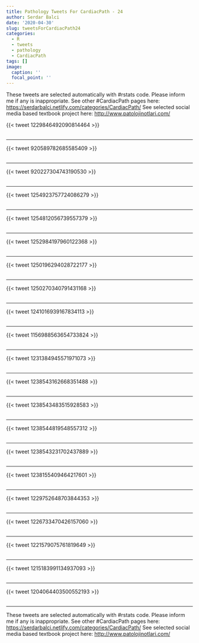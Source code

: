 ```yaml
---
title: Pathology Tweets For CardiacPath - 24
author: Serdar Balci
date: '2020-04-30'
slug: tweetsForCardiacPath24
categories:
  - R
  - tweets
  - pathology
  - CardiacPath
tags: []
image:
  caption: ''
  focal_point: ''
---
```



These tweets are selected automatically with #rstats code. Please inform me if any is inappropriate.
See other #CardiacPath pages here: https://serdarbalci.netlify.com/categories/CardiacPath/ 
See selected social media based textbook project here: http://www.patolojinotlari.com/

{{< tweet 1229846492090814464 >}}
<br>
<br>
<hr>
{{< tweet 920589782685585409 >}}
<br>
<br>
<hr>
{{< tweet 920227304743190530 >}}
<br>
<br>
<hr>
{{< tweet 1254923757724086279 >}}
<br>
<br>
<hr>
{{< tweet 1254812056739557379 >}}
<br>
<br>
<hr>
{{< tweet 1252984197960122368 >}}
<br>
<br>
<hr>
{{< tweet 1250196294028722177 >}}
<br>
<br>
<hr>
{{< tweet 1250270340791431168 >}}
<br>
<br>
<hr>
{{< tweet 1241016939167834113 >}}
<br>
<br>
<hr>
{{< tweet 1156988563654733824 >}}
<br>
<br>
<hr>
{{< tweet 1231384945571971073 >}}
<br>
<br>
<hr>
{{< tweet 1238543162668351488 >}}
<br>
<br>
<hr>
{{< tweet 1238543483515928583 >}}
<br>
<br>
<hr>
{{< tweet 1238544819548557312 >}}
<br>
<br>
<hr>
{{< tweet 1238543231702437889 >}}
<br>
<br>
<hr>
{{< tweet 1238155409464217601 >}}
<br>
<br>
<hr>
{{< tweet 1229752648703844353 >}}
<br>
<br>
<hr>
{{< tweet 1226733470426157060 >}}
<br>
<br>
<hr>
{{< tweet 1221579075761819649 >}}
<br>
<br>
<hr>
{{< tweet 1215183991134937093 >}}
<br>
<br>
<hr>
{{< tweet 1204064403500552193 >}}
<br>
<br>
<hr>


These tweets are selected automatically with #rstats code. Please inform me if any is inappropriate.
See other #CardiacPath pages here: https://serdarbalci.netlify.com/categories/CardiacPath/ 
See selected social media based textbook project here: http://www.patolojinotlari.com/
